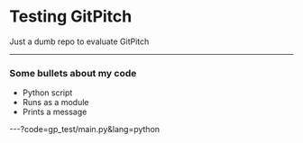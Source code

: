 # Testing GitPitch 

Just a dumb repo to evaluate GitPitch

---

### Some bullets about my code 

- Python script
- Runs as a module
- Prints a message


---?code=gp_test/main.py&lang=python
